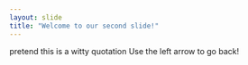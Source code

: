 ```yaml
---
layout: slide
title: "Welcome to our second slide!"
---
```

pretend this is a witty quotation
Use the left arrow to go back!
